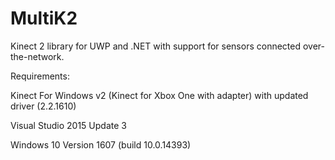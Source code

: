 # MultiK2
Kinect 2 library for UWP and .NET with support for sensors connected over-the-network.


Requirements:

Kinect For Windows v2 (Kinect for Xbox One with adapter) with updated driver (2.2.1610)

Visual Studio 2015 Update 3

Windows 10 Version 1607 (build 10.0.14393)
